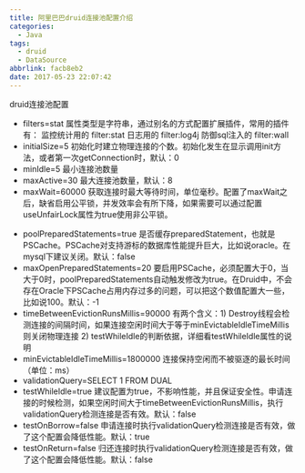 ```yaml
---
title: 阿里巴巴druid连接池配置介绍
categories:
  - Java
tags:
  - druid
  - DataSource
abbrlink: facb8eb2
date: 2017-05-23 22:07:42
---
```

druid连接池配置

- filters=stat
属性类型是字符串，通过别名的方式配置扩展插件，常用的插件有：
监控统计用的 filter:stat
日志用的 filter:log4j
防御sql注入的 filter:wall
- initialSize=5
初始化时建立物理连接的个数。初始化发生在显示调用init方法，或者第一次getConnection时，默认：0
- minIdle=5
最小连接池数量
- maxActive=30
最大连接池数量，默认：8
- maxWait=60000
获取连接时最大等待时间，单位毫秒。配置了maxWait之后，缺省启用公平锁，并发效率会有所下降，如果需要可以通过配置useUnfairLock属性为true使用非公平锁。
<!-- more -->
- poolPreparedStatements=true
是否缓存preparedStatement，也就是PSCache。PSCache对支持游标的数据库性能提升巨大，比如说oracle。在mysql下建议关闭。默认：false
- maxOpenPreparedStatements=20
要启用PSCache，必须配置大于0，当大于0时，poolPreparedStatements自动触发修改为true。在Druid中，不会存在Oracle下PSCache占用内存过多的问题，可以把这个数值配置大一些，比如说100。默认：-1
- timeBetweenEvictionRunsMillis=90000
有两个含义：1) Destroy线程会检测连接的间隔时间，如果连接空闲时间大于等于minEvictableIdleTimeMillis则关闭物理连接 2) testWhileIdle的判断依据，详细看testWhileIdle属性的说明
- minEvictableIdleTimeMillis=1800000
连接保持空闲而不被驱逐的最长时间（单位：ms）
- validationQuery=SELECT 1 FROM DUAL
- testWhileIdle=true
建议配置为true，不影响性能，并且保证安全性。申请连接的时候检测，如果空闲时间大于timeBetweenEvictionRunsMillis，执行validationQuery检测连接是否有效。默认：false
- testOnBorrow=false
申请连接时执行validationQuery检测连接是否有效，做了这个配置会降低性能。默认：true
- testOnReturn=false
归还连接时执行validationQuery检测连接是否有效，做了这个配置会降低性能。默认：false
